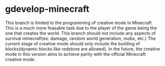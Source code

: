 # gdevelop-minecraft
This branch is limited to the programming of creative mode in Minecraft. This is a much more feasable task due to the player of the game being the one that creates the world. This branch should not include any aspects of survival minecraft(ex. damage, random world generation, mobs, etc.) The current stage of creative mode should only include the building of blocks(dynamic blocks like redstone are allowed). In the future, the creative mode in this version aims to achieve parity with the official Minecraft creative mode.
